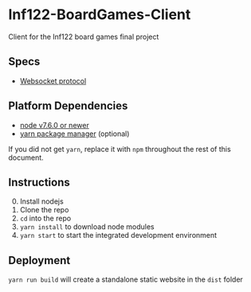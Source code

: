 # Inf122-BoardGames-Client

Client for the Inf122 board games final project

## Specs

* [Websocket protocol](https://docs.google.com/document/d/1DvjbDIhINwD-VnO5UyMPJtZEVlLPfZ3CfmdTkcbmh8Q)

## Platform Dependencies

* [node v7.6.0 or newer](https://nodejs.org/en/)
* [yarn package manager](https://yarnpkg.com/en/) (optional)

If you did not get `yarn`, replace it with `npm` throughout the rest of this document.

## Instructions

0. Install nodejs
0. Clone the repo
0. `cd` into the repo
0. `yarn install` to download node modules
0. `yarn start` to start the integrated development environment

## Deployment

`yarn run build` will create a standalone static website in the `dist` folder
